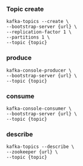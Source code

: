 ### Topic create
```
kafka-topics --create \
--bootstrap-server {url} \
--replication-factor 1 \
--partitions 1 \
--topic {topic}
```

### produce
```
kafka-console-producer \
--bootstrap-server {url} \
--topic {topic}
```

### consume
```
kafka-console-consumer \
--bootstrap-server {url} \
--topic {topic}
```

### describe
```
kafka-topics --describe \
--zookeeper {url} \
--topic {topic}
```
